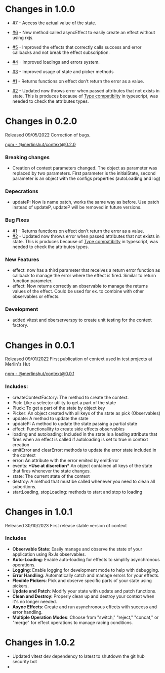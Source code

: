 # Changes in 1.0.0

- [#7](https://github.com/Merlin-Apps/context/issues/7) - Access the actual value of the state.
- [#6](https://github.com/Merlin-Apps/context/issues/6) - New method called asyncEffect to easily create an effect without using rxjs.
- [#5](https://github.com/Merlin-Apps/context/issues/5) - Improved the effects that correctly calls success and error callbacks and not break the effect subscription.
- [#4](https://github.com/Merlin-Apps/context/issues/4) - Improved loadings and errors system.
- [#3](https://github.com/Merlin-Apps/context/issues/3) - Improved usage of state and picker methods

- [#1](https://github.com/Merlin-Apps/context/issues/1) - Returns functions on effect don't return the error as a value.
- [#2](https://github.com/Merlin-Apps/context/issues/2) - Updated now throws error when passed attributes that not exists in state. This is produces because of [Type compatibilty](https://www.typescriptlang.org/docs/handbook/type-compatibility.html#starting-out) in typescript, was needed to check the attributes types.

# Changes in 0.2.0

Released 09/05/2022
Correction of bugs.

[npm - @merlinshut/context@0.2.0](https://www.npmjs.com/package/@merlinshut/context/v/0.2.0)

### Breaking changes

- Creation of context parameters changed. The object as parameter was replaced by two parameters. First parameter is the initialState, second parameter is an object with the configs properties (autoLoading and log)

### Depecrations

- updateP: Now is name patch, works the same way as before. Use patch instead of updateP, updateP will be removed in future versions.

### Bug Fixes

- [#1](https://github.com/Merlin-Apps/context/issues/1) - Returns functions on effect don't return the error as a value.
- [#2](https://github.com/Merlin-Apps/context/issues/2) - Updated now throws error when passed attributes that not exists in state. This is produces because of [Type compatibilty](https://www.typescriptlang.org/docs/handbook/type-compatibility.html#starting-out) in typescript, was needed to check the attributes types.

### New Features

- effect: now has a third parameter that receives a return error function as callback to manage the error where the effect is fired. Similar to return function parameter.
- effect: Now returns correctly an observable to manage the returns values of the effect. Could be used for ex. to combine with other observables or effects.

### Development

- added vitest and oberserverspy to create unit testing for the context factory.

# Changes in 0.0.1

Released 09/01/2022
First publication of context used in test projects at Merlin's Hut

[npm - @merlinshut/context@0.0.1](https://www.npmjs.com/package/@merlinshut/context/v/0.0.1)

### Includes:

- createContextFactory: The method to create the context.
- Pick: Like a selector utility to get a part of the state
- Pluck: To get a part of the state by object key
- Picker: An object created with all keys of the state as pick (Observables)
- update: A method to update the state
- updateP: A method to update the state passing a partial state
- effect: Functionallity to create side effects observables
- loading and autoloading: Included in the state is a loading attribute that fires when an effect is called if autoloading is set to true in context creation
- emitError and clearError: methods to update the error state included in the context
- error: An attribute with the error emited by emitError
- events: **\*Use at discretion\*** An object contained all keys of the state that fires whenever the state changes.
- state: The current state of the context
- destroy: A method that must be called whenever you need to clean all subcritions.
- startLoading, stopLoading: methods to start and stop to loading

# Changes in 1.0.1

Released 30/10/2023
First release stable version of context


### Includes

- **Observable State**: Easily manage and observe the state of your application using RxJs observables.
- **Auto-Loading**: Enable auto-loading for effects to simplify asynchronous operations.
- **Logging**: Enable logging for development mode to help with debugging.
- **Error Handling**: Automatically catch and manage errors for your effects.
- **Flexible Pickers**: Pick and observe specific parts of your state using pickers.
- **Update and Patch**: Modify your state with update and patch functions.
- **Clean and Destroy**: Properly clean up and destroy your context when it's no longer needed.
- **Async Effects**: Create and run asynchronous effects with success and error handling.
- **Multiple Operation Modes**: Choose from "switch," "reject," "concat," or "merge" for effect operations to manage racing conditions.


# Changes in 1.0.2

- Updated vitest dev dependency to latest to shutdown the git hub security bot
- 


